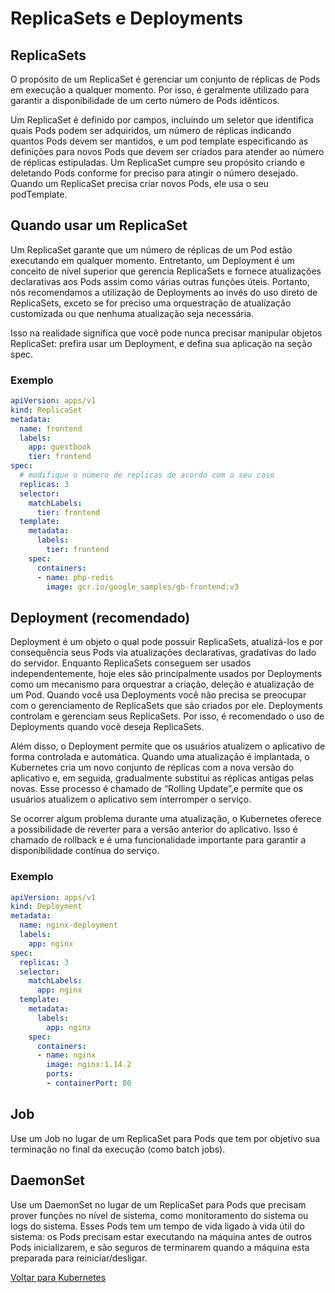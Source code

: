 # ReplicaSets e Deployments

## ReplicaSets

O propósito de um ReplicaSet é gerenciar um conjunto de réplicas de Pods em execução a qualquer momento. Por isso, é geralmente utilizado para garantir a disponibilidade de um certo número de Pods idênticos.

Um ReplicaSet é definido por campos, incluindo um seletor que identifica quais Pods podem ser adquiridos, um número de réplicas indicando quantos Pods devem ser mantidos, e um pod template especificando as definições para novos Pods que devem ser criados para atender ao número de réplicas estipuladas. Um ReplicaSet cumpre seu propósito criando e deletando Pods conforme for preciso para atingir o número desejado. Quando um ReplicaSet precisa criar novos Pods, ele usa o seu podTemplate.

## Quando usar um ReplicaSet 

Um ReplicaSet garante que um número de réplicas de um Pod estão executando em qualquer momento. Entretanto, um Deployment é um conceito de nível superior que gerencia ReplicaSets e fornece atualizações declarativas aos Pods assim como várias outras funções úteis. Portanto, nós recomendamos a utilização de Deployments ao invés do uso direto de ReplicaSets, exceto se for preciso uma orquestração de atualização customizada ou que nenhuma atualização seja necessária.

Isso na realidade significa que você pode nunca precisar manipular objetos ReplicaSet: prefira usar um Deployment, e defina sua aplicação na seção spec.

### Exemplo

```yml
apiVersion: apps/v1
kind: ReplicaSet
metadata:
  name: frontend
  labels:
    app: guestbook
    tier: frontend
spec:
  # modifique o número de replicas de acordo com o seu caso
  replicas: 3
  selector:
    matchLabels:
      tier: frontend
  template:
    metadata:
      labels:
        tier: frontend
    spec:
      containers:
      - name: php-redis
        image: gcr.io/google_samples/gb-frontend:v3
```

## Deployment (recomendado) 

Deployment é um objeto o qual pode possuir ReplicaSets, atualizá-los e por consequência seus Pods via atualizações declarativas, gradativas do lado do servidor. Enquanto ReplicaSets conseguem ser usados independentemente, hoje eles são principalmente usados por Deployments como um mecanismo para orquestrar a criação, deleção e atualização de um Pod. Quando você usa Deployments você não precisa se preocupar com o gerenciamento de ReplicaSets que são criados por ele. Deployments controlam e gerenciam seus ReplicaSets. Por isso, é recomendado o uso de Deployments quando você deseja ReplicaSets.

Além  disso, o  Deployment permite  que os usuários  atualizem o aplicativo  de forma controlada e automática. Quando uma atualização é implantada, o Kubernetes cria  um  novo  conjunto  de  réplicas  com  a  nova  versão  do  aplicativo  e,  em  seguida, gradualmente substitui as réplicas antigas pelas novas. Esse processo é chamado de “Rolling Update”,e permite que os usuários atualizem o aplicativo sem interromper o serviço.

Se ocorrer algum problema durante uma atualização, o Kubernetes oferece a possibilidade  de  reverter  para  a  versão  anterior  do  aplicativo.  Isso  é  chamado  de rollback e é uma funcionalidade importante para garantir a disponibilidade contínua do serviço.

### Exemplo

```yml
apiVersion: apps/v1
kind: Deployment
metadata:
  name: nginx-deployment
  labels:
    app: nginx
spec:
  replicas: 3
  selector:
    matchLabels:
      app: nginx
  template:
    metadata:
      labels:
        app: nginx
    spec:
      containers:
      - name: nginx
        image: nginx:1.14.2
        ports:
        - containerPort: 80
```

## Job
Use um Job no lugar de um ReplicaSet para Pods que tem por objetivo sua terminação no final da execução (como batch jobs).

## DaemonSet 

Use um DaemonSet no lugar de um ReplicaSet para Pods que precisam prover funções no nível de sistema, como monitoramento do sistema ou logs do sistema. Esses Pods tem um tempo de vida ligado à vida útil do sistema: os Pods precisam estar executando na máquina antes de outros Pods inicializarem, e são seguros de terminarem quando a máquina esta preparada para reiniciar/desligar.



[Voltar para Kubernetes](index.md)
